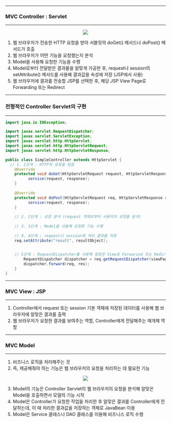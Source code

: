 -----
### MVC Controller : Servlet
-----
<div align ="center">
<img src ="https://github.com/sooyounghan/Web/assets/34672301/ff45a3f8-699e-4411-87ac-83170efdab41">
</div>

1. 웹 브라우저가 전송한 HTTP 요청을 받아 서블릿의 doGet() 메서드나 doPost() 메서드가 호출
2. 웹 브라우저가 어떤 기능을 요청했는지 분석
3. Model을 사용해 요청한 기능을 수행
4. Model로부터 전달받은 결과물을 알맞게 가공한 후, request나 session의 setAttribute() 메서드를 사용해 결과값을 속성에 저장 (JSP에서 사용)
5. 웹 브라우저에 결과를 전송할 JSP를 선택한 후, 해당 JSP View Page로 Forwarding 또는 Redirect

-----
### 전형적인 Controller Servlet의 구현
-----
```java
import java.io.IOException;

import javax.servlet.RequestDispatcher;
import javax.servlet.ServletException;
import javax.servlet.http.HttpServlet;
import javax.servlet.http.HttpServletRequest;
import javax.servlet.http.HttpServletResponse;

public class SimpleController extends HttpServlet {
  // 1. 1단계 : HTTP의 요청을 받음
  	@Override
  	protected void doGet(HttpServletRequest request, HttpServletResponse response) throws ServletException, IOException {
  		  service(request, response);
  	}
  	
  	@Override
  	protected void doPost(HttpServletRequest req, HttpServletResponse res) throws ServletException, IOException {
  		  service(request, response);
  	}
  	
    // 2. 2단계 : 요청 분석 (request 객체로부터 사용자의 요청을 분석)
  
    // 3. 3단계 : Model을 사용해 요청한 기능 수행
  
    // 4. 4단계 : request나 session에 처리 결과를 저장
  	req.setAttribute("result", resultObject);
  		

    // 5단계 : RequestDispatcher를 사용해 알맞은 View로 Forwarind 또는 Redirect
		RequestDispatcher dispatcher = req.getRequestDispatcher(viewPage);
		dispatcher.forward(req, res);
	}
}
```

-----
### MVC View : JSP
-----
1. Controller에서 request 또는 session 기본 객체에 저장된 데이터를 사용해 웹 브라우저에 알맞은 결과를 출력
2. 웹 브라우저가 요청한 결과를 보여주는 역할, Controller에게 전달해주는 매개체 역할

-----
### MVC Model
-----
1. 비즈니스 로직을 처리해주는 것
2. 즉, 제공해줘야 하는 기능은 웹 브라우저의 요청을 처리하는 데 필요한 기능
<div align ="center">
<img src = "https://github.com/sooyounghan/Web/assets/34672301/5d7e3507-bb33-44ce-8b93-b82035b9ff95">
</div>

3. Model의 기능은 Controller Servlet이 웹 브라우저의 요청을 분석해 알맞은 Model을 호출하면서 모델의 기능 시작
4. Model은 Controller가 요청한 작업을 처리한 후 알맞은 결과를 Controller에게 전달하는데, 이 때 처리한 결과값을 저장하는 객체로 JavaBean 이용
5. Model은 Service 클래스나 DAO 클래스를 이용해 비즈니스 로직 수행
